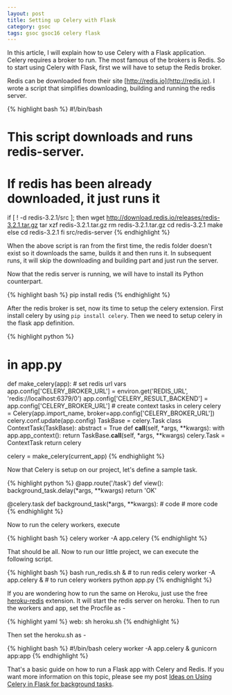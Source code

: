 ```yaml
---
layout: post
title: Setting up Celery with Flask
category: gsoc
tags: gsoc gsoc16 celery flask
---
```


In this article, I will explain how to use Celery with a Flask application.
Celery requires a broker to run. The most famous of the brokers is Redis.
So to start using Celery with Flask, first we will have to setup the Redis broker.

Redis can be downloaded from their site [http://redis.io](http://redis.io).
I wrote a script that simplifies downloading, building and running the redis server.

{% highlight bash %}
#!/bin/bash
# This script downloads and runs redis-server.
# If redis has been already downloaded, it just runs it
if [ ! -d redis-3.2.1/src ]; then
    wget http://download.redis.io/releases/redis-3.2.1.tar.gz
    tar xzf redis-3.2.1.tar.gz
    rm redis-3.2.1.tar.gz
    cd redis-3.2.1
    make
else
    cd redis-3.2.1
fi
src/redis-server
{% endhighlight %}

When the above script is ran from the first time, the redis folder doesn\'t exist so it downloads the same, builds it and then runs it. 
In subsequent runs, it will skip the downloading and building part and just run the server.

Now that the redis server is running, we will have to install its Python counterpart.

{% highlight bash %}
pip install redis
{% endhighlight %}

After the redis broker is set, now its time to setup the celery extension. 
First install celery by using `pip install celery`.
Then we need to setup celery in the flask app definition.

{% highlight python %}
# in app.py
def make_celery(app):
	# set redis url vars
	app.config['CELERY_BROKER_URL'] = environ.get('REDIS_URL', 'redis://localhost:6379/0')
    app.config['CELERY_RESULT_BACKEND'] = app.config['CELERY_BROKER_URL']
    # create context tasks in celery
    celery = Celery(app.import_name, broker=app.config['CELERY_BROKER_URL'])
    celery.conf.update(app.config)
    TaskBase = celery.Task
    class ContextTask(TaskBase):
        abstract = True
        def __call__(self, *args, **kwargs):
            with app.app_context():
                return TaskBase.__call__(self, *args, **kwargs)
    celery.Task = ContextTask
    return celery

celery = make_celery(current_app)
{% endhighlight %}

Now that Celery is setup on our project, let's define a sample task.

{% highlight python %}
@app.route('/task')
def view():
	background_task.delay(*args, **kwargs)
	return 'OK'

@celery.task
def background_task(*args, **kwargs):
	# code
	# more code
{% endhighlight %}

Now to run the celery workers, execute

{% highlight bash %}
celery worker -A app.celery
{% endhighlight %}

That should be all. Now to run our little project, we can execute the following script.

{% highlight bash %}
bash run_redis.sh &  # to run redis
celery worker -A app.celery &  # to run celery workers
python app.py
{% endhighlight %}

If you are wondering how to run the same on Heroku, just use the free [heroku-redis](https://elements.heroku.com/addons/heroku-redis) extension. 
It will start the redis server on heroku. Then to run the workers and app, set the Procfile as - 

{% highlight yaml %}
web: sh heroku.sh
{% endhighlight %}

Then set the heroku.sh as - 

{% highlight bash %}
#!/bin/bash
celery worker -A app.celery &
gunicorn app:app
{% endhighlight %}


That's a basic guide on how to run a Flask app with Celery and Redis.
If you want more information on this topic, please see my post 
[Ideas on Using Celery in Flask for background tasks](http://aviaryan.in/blog/gsoc/celery-flask-good-ideas.html). 
